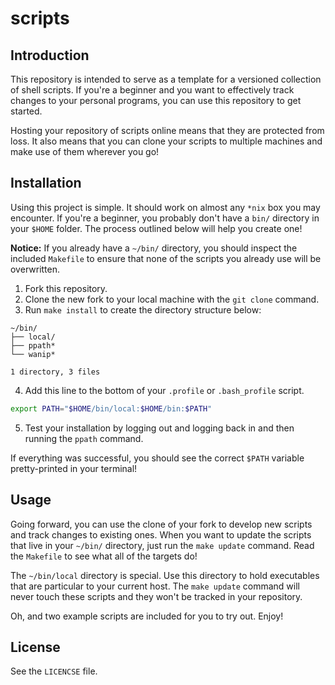# scripts


## Introduction

This repository is intended to serve as a template for a versioned
collection of shell scripts.  If you're a beginner and you want to
effectively track changes to your personal programs, you can use this
repository to get started.

Hosting your repository of scripts online means that they are protected from
loss.  It also means that you can clone your scripts to multiple machines
and make use of them wherever you go!


## Installation

Using this project is simple.  It should work on almost any `*nix` box you
may encounter.  If you're a beginner, you probably don't have a `bin/`
directory in your `$HOME` folder.  The process outlined below will help you
create one!

**Notice:**  If you already have a `~/bin/` directory, you should inspect
the included `Makefile` to ensure that  none of the scripts you already use
will be overwritten.

1. Fork this repository.
2. Clone the new fork to your local machine with the `git clone` command.
3. Run `make install` to create the directory structure below:

```
~/bin/
├── local/
├── ppath*
└── wanip*

1 directory, 3 files
```

4. Add this line to the bottom of your `.profile` or `.bash_profile` script.

```bash
export PATH="$HOME/bin/local:$HOME/bin:$PATH"
```

5. Test your installation by logging out and logging back in and then
running the `ppath` command.

If everything was successful, you should see the correct `$PATH` variable
pretty-printed in your terminal!


## Usage

Going forward, you can use the clone of your fork to develop new scripts and
track changes to existing ones.  When you want to update the scripts that
live in your `~/bin/` directory, just run the `make update` command.  Read
the `Makefile` to see what all of the targets do!

The `~/bin/local` directory is special.  Use this directory to hold
executables that are particular to your current host.  The `make update`
command will never touch these scripts and they won't be tracked in your
repository.

Oh, and two example scripts are included for you to try out.  Enjoy!


## License

See the `LICENCSE` file.
